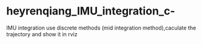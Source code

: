 # heyrenqiang_IMU_integration_c-
IMU integration use discrete methods (mid integration method),caculate the trajectory and show it in rviz
